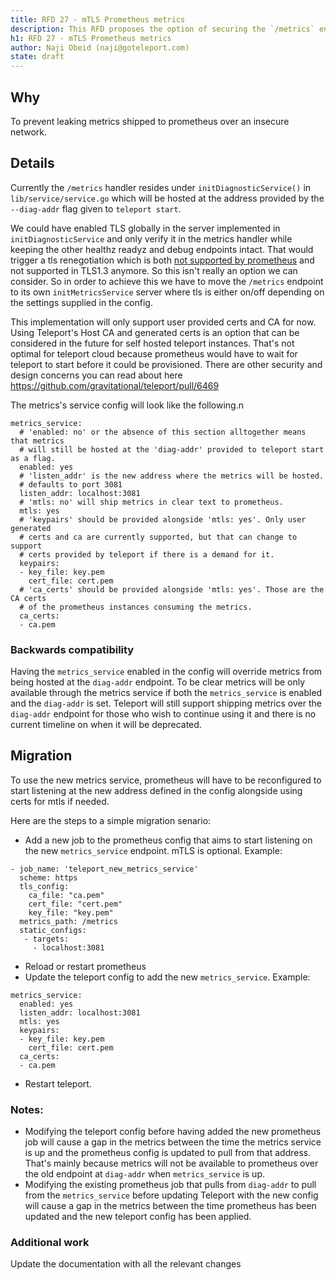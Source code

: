 ```yaml
---
title: RFD 27 - mTLS Prometheus metrics
description: This RFD proposes the option of securing the `/metrics` endpoint read by prometheus with mTLS.
h1: RFD 27 - mTLS Prometheus metrics
author: Naji Obeid (naji@goteleport.com)
state: draft
---
```





## Why

To prevent leaking metrics shipped to prometheus over an insecure network.


## Details

Currently the `/metrics` handler resides under `initDiagnosticService()` in `lib/service/service.go` which will be hosted at the address provided by the `--diag-addr` flag given to `teleport start`.

We could have enabled TLS globally in the server implemented in `initDiagnosticService` and only verify it in the metrics handler while keeping the other healthz readyz and debug endpoints intact. That would trigger a tls renegotiation which is both [not supported by prometheus](https://github.com/prometheus/prometheus/issues/1998) and not supported in TLS1.3 anymore. So this isn't really an option we can consider.
So in order to achieve this we have to move the `/metrics` endpoint to its own `initMetricsService` server where tls is either on/off depending on the settings supplied in the config.

This implementation will only support user provided certs and CA for now.
Using Teleport's Host CA and generated certs is an option that can be considered in the future for self hosted teleport instances. That's not optimal for teleport cloud because prometheus would have to wait for teleport to start before it could be provisioned.
There are other security and design concerns you can read about here https://github.com/gravitational/teleport/pull/6469

The metrics's service config will look like the following.n
```
metrics_service:
  # 'enabled: no' or the absence of this section alltogether means that metrics
  # will still be hosted at the 'diag-addr' provided to teleport start as a flag.
  enabled: yes
  # 'listen_addr' is the new address where the metrics will be hosted.
  # defaults to port 3081
  listen_addr: localhost:3081
  # 'mtls: no' will ship metrics in clear text to prometheus.
  mtls: yes
  # 'keypairs' should be provided alongside 'mtls: yes'. Only user generated
  # certs and ca are currently supported, but that can change to support
  # certs provided by teleport if there is a demand for it.
  keypairs:
  - key_file: key.pem
    cert_file: cert.pem
  # 'ca_certs' should be provided alongside 'mtls: yes'. Those are the CA certs
  # of the prometheus instances consuming the metrics.
  ca_certs:
  - ca.pem
```


### Backwards compatibility

Having the `metrics_service` enabled in the config will override metrics from being hosted at the `diag-addr` endpoint.
To be clear metrics will be only available through the metrics service if both the `metrics_service` is enabled and the `diag-addr` is set.
Teleport will still support shipping metrics over the `diag-addr` endpoint for those who wish to continue using it and there is no current timeline on when it will be deprecated.


## Migration

To use the new metrics service, prometheus will have to be reconfigured to start listening at the new address defined in the config alongside using certs for mtls if needed.

Here are the steps to a simple migration senario:
- Add a new job to the prometheus config that aims to start listening on the new `metrics_service` endpoint. mTLS is optional. Example:
```
- job_name: 'teleport_new_metrics_service'
  scheme: https
  tls_config:
    ca_file: "ca.pem"
    cert_file: "cert.pem"
    key_file: "key.pem"
  metrics_path: /metrics
  static_configs:
   - targets:
     - localhost:3081
```
- Reload or restart prometheus
- Update the teleport config to add the new `metrics_service`. Example:
```
metrics_service:
  enabled: yes
  listen_addr: localhost:3081
  mtls: yes
  keypairs:
  - key_file: key.pem
    cert_file: cert.pem
  ca_certs:
  - ca.pem
```
- Restart teleport.

### Notes:
- Modifying the teleport config before having added the new prometheus job will cause a gap in the metrics between the time the metrics service is up and the prometheus config is updated to pull from that address. That's mainly because metrics will not be available to prometheus over the old endpoint at `diag-addr` when `metrics_service` is up.
- Modifying the existing prometheus job that pulls from `diag-addr` to pull from the `metrics_service` before updating Teleport with the new config will cause a gap in the metrics between the time prometheus has been updated and the new teleport config has been applied.


### Additional work

Update the documentation with all the relevant changes
